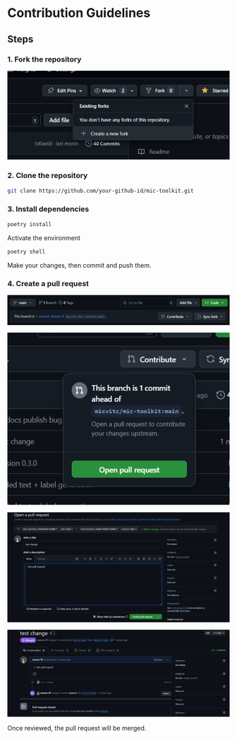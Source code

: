 # Contribution Guidelines

## Steps

### 1. Fork the repository

![alt text](image.png)

### 2. Clone the repository

```bash
git clone https://github.com/your-github-id/mic-toolkit.git
```

### 3. Install dependencies

```bash
poetry install
```

Activate the environment

```bash
poetry shell
```

Make your changes, then commit and push them.

### 4. Create a pull request 

![alt text](image-1.png)

![alt text](image-2.png)

![alt text](image-3.png)

![alt text](image-4.png)

Once reviewed, the pull request will be merged.